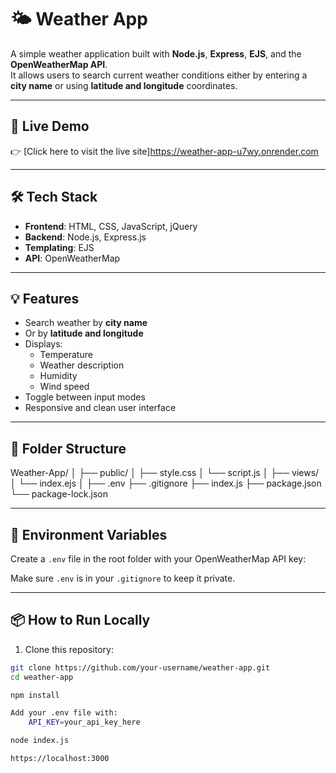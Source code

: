 # 🌤️ Weather App

A simple weather application built with **Node.js**, **Express**, **EJS**, and the **OpenWeatherMap API**.  
It allows users to search current weather conditions either by entering a **city name** or using **latitude and longitude** coordinates.

---

## 🚀 Live Demo

👉 [Click here to visit the live site]https://weather-app-u7wy.onrender.com 

---

## 🛠 Tech Stack

- **Frontend**: HTML, CSS, JavaScript, jQuery
- **Backend**: Node.js, Express.js
- **Templating**: EJS
- **API**: OpenWeatherMap

---

## 💡 Features

- Search weather by **city name**
- Or by **latitude and longitude**
- Displays:
  - Temperature
  - Weather description
  - Humidity
  - Wind speed
- Toggle between input modes
- Responsive and clean user interface

---

## 📁 Folder Structure

Weather-App/
│
├── public/
│ ├── style.css
│ └── script.js
│
├── views/
│ └── index.ejs
│
├── .env
├── .gitignore
├── index.js
├── package.json
└── package-lock.json


---

## 🔐 Environment Variables

Create a `.env` file in the root folder with your OpenWeatherMap API key:

Make sure `.env` is in your `.gitignore` to keep it private.

---

## 📦 How to Run Locally

1. Clone this repository:

```bash
git clone https://github.com/your-username/weather-app.git
cd weather-app

npm install

Add your .env file with:
    API_KEY=your_api_key_here

node index.js

https://localhost:3000
